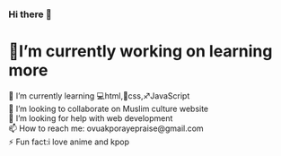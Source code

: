 ### Hi there 👋
<!DOCTYPE html>

<H1>🔭I’m currently working on learning more</h1>
<Body>🌱 I’m currently learning 💻html,📀css,♐JavaScript<br>
👯 I’m looking to collaborate on Muslim culture website<br>
🤔 I’m looking for help with web development<br>
📫 How to reach me: ovuakporayepraise@gmail.com</body><br>
⚡ Fun fact:i love anime and kpop

